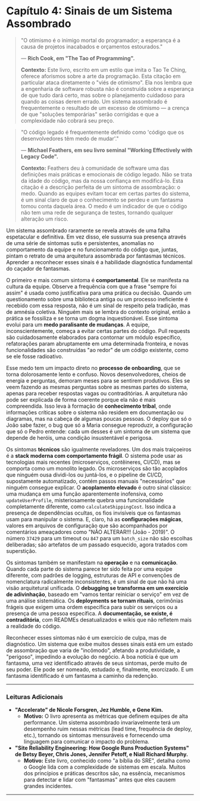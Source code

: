 # Capítulo 4: Sinais de um Sistema Assombrado

> "O otimismo é o inimigo mortal do programador; a esperança é a causa de projetos inacabados e orçamentos estourados."
> 
> — **Rich Cook, em "The Tao of Programming".**
>
> **Contexto:** Este livro, escrito em um estilo que imita o Tao Te Ching, oferece aforismos sobre a arte da programação. Esta citação em particular ataca diretamente o "viés de otimismo". Ela nos lembra que a engenharia de software robusta não é construída sobre a esperança de que tudo dará certo, mas sobre o planejamento cuidadoso para quando as coisas derem errado. Um sistema assombrado é frequentemente o resultado de um excesso de otimismo — a crença de que "soluções temporárias" serão corrigidas e que a complexidade não cobrará seu preço.

> "O código legado é frequentemente definido como 'código que os desenvolvedores têm medo de mudar'."
>
> — **Michael Feathers, em seu livro seminal "Working Effectively with Legacy Code".**
>
> **Contexto:** Feathers deu à comunidade de software uma das definições mais práticas e emocionais de código legado. Não se trata da idade do código, mas da nossa confiança em modificá-lo. Esta citação é a descrição perfeita de um sintoma de assombração: o medo. Quando as equipes evitam tocar em certas partes do sistema, é um sinal claro de que o conhecimento se perdeu e um fantasma tomou conta daquela área. O medo é um indicador de que o código não tem uma rede de segurança de testes, tornando qualquer alteração um risco.

Um sistema assombrado raramente se revela através de uma falha espetacular e definitiva. Em vez disso, ele sussurra sua presença através de uma série de sintomas sutis e persistentes, anomalias no comportamento da equipe e no funcionamento do código que, juntas, pintam o retrato de uma arquitetura assombrada por fantasmas técnicos. Aprender a reconhecer esses sinais é a habilidade diagnóstica fundamental do caçador de fantasmas.

O primeiro e mais comum sintoma é **comportamental**. Ele se manifesta na cultura da equipe. Observe a frequência com que a frase "sempre foi assim" é usada como justificativa para uma prática ou decisão. Quando um questionamento sobre uma biblioteca antiga ou um processo ineficiente é recebido com essa resposta, não é um sinal de respeito pela tradição, mas de amnésia coletiva. Ninguém mais se lembra do contexto original, então a prática se fossiliza e se torna um dogma inquestionável. Esse sintoma evolui para um **medo paralisante de mudanças**. A equipe, inconscientemente, começa a evitar certas partes do código. Pull requests são cuidadosamente elaborados para contornar um módulo específico, refatorações param abruptamente em uma determinada fronteira, e novas funcionalidades são construídas "ao redor" de um código existente, como se ele fosse radioativo.

Esse medo tem um impacto direto no **processo de onboarding**, que se torna dolorosamente lento e confuso. Novos desenvolvedores, cheios de energia e perguntas, demoram meses para se sentirem produtivos. Eles se veem fazendo as mesmas perguntas sobre as mesmas partes do sistema, apenas para receber respostas vagas ou contraditórias. A arquitetura não pode ser explicada de forma coerente porque ela não é mais compreendida. Isso leva à formação de **conhecimento tribal**, onde informações críticas sobre o sistema não residem em documentação ou diagramas, mas na cabeça de algumas poucas pessoas. O deploy que só o João sabe fazer, o bug que só a Maria consegue reproduzir, a configuração que só o Pedro entende: cada um desses é um sintoma de um sistema que depende de heróis, uma condição insustentável e perigosa.

Os sintomas **técnicos** são igualmente reveladores. Um dos mais traiçoeiros é a **stack moderna com comportamento frágil**. O sistema pode usar as tecnologias mais recentes (microserviços, contêineres, CI/CD), mas se comporta como um monolito legado. Os microserviços são tão acoplados que ninguém ousa dividi-los ou juntá-los, e o pipeline de CI/CD, supostamente automatizado, contém passos manuais "necessários" que ninguém consegue explicar. O **acoplamento elevado** é outro sinal clássico: uma mudança em uma função aparentemente inofensiva, como `updateUserProfile`, misteriosamente quebra uma funcionalidade completamente diferente, como `calculateShippingCost`. Isso indica a presença de dependências ocultas, os fios invisíveis que os fantasmas usam para manipular o sistema. E, claro, há as **configurações mágicas**, valores em arquivos de configuração que são acompanhados por comentários ameaçadores como "NÃO ALTERAR!!! (João - 2019)". O número `37429` para um timeout ou `847` para um `batch_size` não são escolhas deliberadas; são artefatos de um passado esquecido, agora tratados com superstição.

Os sintomas também se manifestam na **operação** e na **comunicação**. Quando cada parte do sistema parece ter sido feita por uma equipe diferente, com padrões de logging, estruturas de API e convenções de nomenclatura radicalmente inconsistentes, é um sinal de que não há uma visão arquitetural unificada. O **debugging se transforma em um exercício de adivinhação**, baseado em "vamos tentar reiniciar o serviço" em vez de uma análise sistemática. Os **deployments se tornam rituais**, cerimônias frágeis que exigem uma ordem específica para subir os serviços ou a presença de uma pessoa específica. A **documentação, se existe, é contraditória**, com READMEs desatualizados e wikis que não refletem mais a realidade do código.

Reconhecer esses sintomas não é um exercício de culpa, mas de diagnóstico. Um sistema que exibe muitos desses sinais está em um estado de assombração que varia de "incômodo", afetando a produtividade, a "perigoso", impedindo a evolução do negócio. A boa notícia é que um fantasma, uma vez identificado através de seus sintomas, perde muito de seu poder. Ele pode ser nomeado, estudado e, finalmente, exorcizado. E um fantasma identificado é um fantasma a caminho da redenção.

---

### Leituras Adicionais

-   **"Accelerate" de Nicole Forsgren, Jez Humble, e Gene Kim.**
    -   **Motivo:** O livro apresenta as métricas que definem equipes de alta performance. Um sistema assombrado invariavelmente terá um desempenho ruim nessas métricas (lead time, frequência de deploy, etc.), tornando os sintomas mensuráveis e fornecendo uma linguagem para comunicar o impacto do problema.
-   **"Site Reliability Engineering: How Google Runs Production Systems" de Betsy Beyer, Chris Jones, Jennifer Petoff, e Niall Richard Murphy.**
    -   **Motivo:** Este livro, conhecido como "a bíblia do SRE", detalha como o Google lida com a complexidade de sistemas em escala. Muitos dos princípios e práticas descritos são, na essência, mecanismos para detectar e lidar com "fantasmas" antes que eles causem grandes incidentes.

---